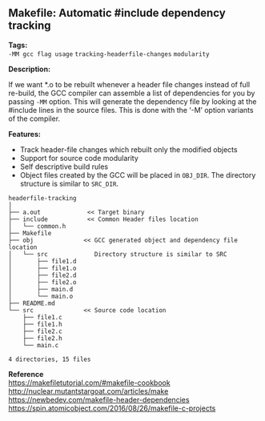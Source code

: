 ## Makefile: Automatic #include dependency tracking

**Tags:**<br>
```-MM gcc flag usage```  ```tracking-headerfile-changes``` ```modularity```

**Description:**<br>

If we want *.o to be rebuilt whenever a header file changes instead of full re-build, the GCC compiler can assemble a list of dependencies for you by passing ```-MM``` option. This will generate the dependency file by looking at the #include lines in the source files. This is done with the ‘-M’ option  variants of the compiler.

**Features:**
- Track header-file changes which rebuilt only the modified objects
- Support for source code modularity
- Self descriptive build rules
- Object files created by the GCC will be placed in ```OBJ_DIR```. The directory structure is similar to ```SRC_DIR```.
```
headerfile-tracking
│
├── a.out             << Target binary
├── include           << Common Header files location
│   └── common.h
├── Makefile
├── obj              << GCC generated object and dependency file location
│   └── src             Directory structure is similar to SRC
│       ├── file1.d
│       ├── file1.o
│       ├── file2.d
│       ├── file2.o
│       ├── main.d
│       └── main.o
├── README.md
└── src              << Source code location
    ├── file1.c
    ├── file1.h
    ├── file2.c
    ├── file2.h
    └── main.c

4 directories, 15 files
```

**Reference**<br>
https://makefiletutorial.com/#makefile-cookbook<br>
http://nuclear.mutantstargoat.com/articles/make<br>
https://newbedev.com/makefile-header-dependencies<br>
https://spin.atomicobject.com/2016/08/26/makefile-c-projects<br>


